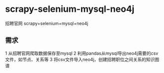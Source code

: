 # scrapy-selenium-mysql-neo4j
招聘官网 scrapy+selenium+mysql+neo4j

## 需求
1 从招聘官网爬取数据保存至mysql
2 利用pandas从mysql导出neo4j需要的csv文件，如节点、关系等
3 将csv文件导入neo4j，创建招聘职位之间关系的知识图谱
